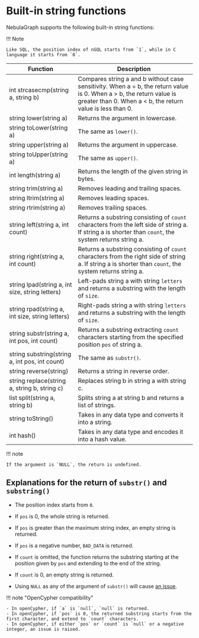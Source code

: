 # Built-in string functions

NebulaGraph supports the following built-in string functions:

!!! Note

    Like SQL, the position index of nGQL starts from `1`, while in C language it starts from `0`.

Function| Description |
----  |  ----|
int strcasecmp(string a, string b) | Compares string a and b without case sensitivity. When a = b, the return value is 0. When a > b, the return value is greater than 0. When a < b, the return value is less than 0. |
string lower(string a) | Returns the argument in lowercase. |
string toLower(string a) | The same as `lower()`. |
string upper(string a) | Returns the argument in uppercase. |
string toUpper(string a) | The same as `upper()`. |
int length(string a) | Returns the length of the given string in bytes. |
string trim(string a) | Removes leading and trailing spaces. |
string ltrim(string a) | Removes leading spaces. |
string rtrim(string a) | Removes trailing spaces. |
string left(string a, int count) | Returns a substring consisting of `count` characters from the left side of string a. If string a is shorter than `count`, the system returns string a. |
string right(string a, int count) | Returns a substring consisting of `count` characters from the right side of string a. If string a is shorter than `count`, the system returns string a. |
string lpad(string a, int size, string letters) | Left-pads string a with string `letters` and returns a substring with the length of `size`. |
string rpad(string a, int size, string letters)| Right-pads string a with string `letters` and returns a substring with the length of `size`. |
string substr(string a, int pos, int count) | Returns a substring extracting `count` characters starting from the specified position `pos` of string a. |
string substring(string a, int pos, int count) | The same as `substr()`. |
string reverse(string) | Returns a string in reverse order.
string replace(string a, string b, string c) | Replaces string b in string a with string c. |
list split(string a, string b) | Splits string a at string b and returns a list of strings. |
string toString() | Takes in any data type and converts it into a string. |
int hash() | Takes in any data type and encodes it into a hash value. |

!!! note

    If the argument is `NULL`, the return is undefined.

## Explanations for the return of `substr()` and `substring()`

- The position index starts from `0`.

- If `pos` is 0, the whole string is returned.

- If `pos` is greater than the maximum string index, an empty string is returned.

- If `pos` is a negative number, `BAD_DATA` is returned.

- If `count` is omitted, the function returns the substring starting at the position given by `pos` and extending to the end of the string.

- If `count` is 0, an empty string is returned.

- Using `NULL` as any of the argument of `substr()` will cause [an issue](https://github.com/vesoft-inc/nebula-graph/issues/878).

!!! note "OpenCypher compatibility"

    - In openCypher, if `a` is `null`, `null` is returned.
    - In openCypher, if `pos` is 0, the returned substring starts from the first character, and extend to `count` characters.
    - In openCypher, if either `pos` or `count` is `null` or a negative integer, an issue is raised.
